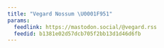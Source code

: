 ```yaml
---
title: "Vegard Nossum \U0001F951"
params:
  feedlink: https://mastodon.social/@vegard.rss
  feedid: b1381e02d57dcb705f2bb13d1d46d6fb
---
```

